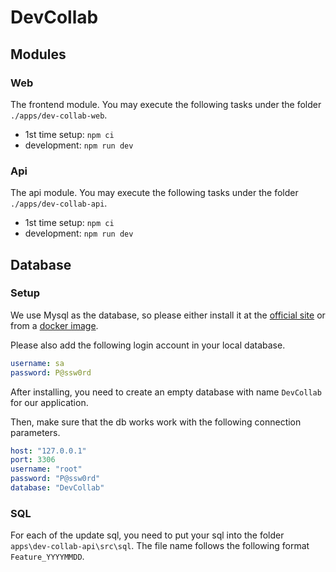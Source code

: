 # DevCollab

## Modules

### Web

The frontend module. You may execute the following tasks under the folder `./apps/dev-collab-web`.

- 1st time setup: `npm ci`
- development: `npm run dev`

### Api

The api module. You may execute the following tasks under the folder `./apps/dev-collab-api`.

- 1st time setup: `npm ci`
- development: `npm run dev`

## Database

### Setup

We use Mysql as the database, so please either install it at the [official site](https://dev.mysql.com/downloads/) or from a [docker image](https://hub.docker.com/_/mysql).

Please also add the following login account in your local database.

```yaml
username: sa
password: P@ssw0rd
```

After installing, you need to create an empty database with name `DevCollab` for our application.

Then, make sure that the db works work with the following connection parameters.

```yaml
host: "127.0.0.1"
port: 3306
username: "root"
password: "P@ssw0rd"
database: "DevCollab"
```

### SQL

For each of the update sql, you need to put your sql into the folder `apps\dev-collab-api\src\sql`. The file name follows the following format `Feature_YYYYMMDD`.

